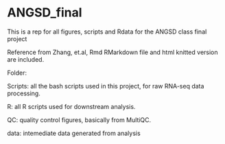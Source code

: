 # ANGSD_final
This is a rep for all figures, scripts and Rdata for the ANGSD class final project

Reference from Zhang, et.al, Rmd RMarkdown file and html knitted version are included.

Folder:

Scripts: all the bash scripts used in this project, for raw RNA-seq data processing.

R: all R scripts used for downstream analysis.

QC: quality control figures, basically from MultiQC.

data: intemediate data generated from analysis
